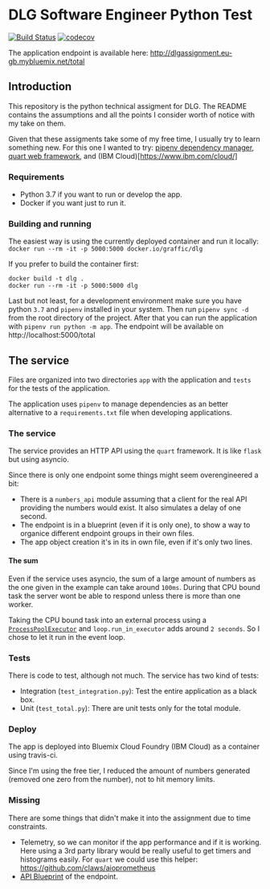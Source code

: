 # DLG Software Engineer Python Test

[![Build Status](https://travis-ci.org/graffic/dlg.svg?branch=master)](https://travis-ci.org/graffic/dlg)
[![codecov](https://codecov.io/gh/graffic/dlg/branch/master/graph/badge.svg)](https://codecov.io/gh/graffic/dlg)

The application endpoint is available here: http://dlgassignment.eu-gb.mybluemix.net/total

## Introduction

This repository is the python technical assigment for DLG. The README contains the assumptions and all the points I consider worth of notice with my take on them. 

Given that these assigments take some of my free time, I usually try to learn something new. For this one I wanted to try: [pipenv dependency manager](https://pipenv.readthedocs.io/en/latest/), [quart web framework](https://gitlab.com/pgjones/quart), and (IBM Cloud)[https://www.ibm.com/cloud/]

### Requirements

* Python 3.7 if you want to run or develop the app.
* Docker if you want just to run it.

### Building and running

The easiest way is using the currently deployed container and run it locally: `docker run --rm -it -p 5000:5000 docker.io/graffic/dlg`

If you prefer to build the container first:

```
docker build -t dlg .
docker run --rm -it -p 5000:5000 dlg
```

Last but not least, for a development environment make sure you have python `3.7` and `pipenv` installed in your system. Then run `pipenv sync -d` from the root directory of the project. After that you can run the application with `pipenv run python -m app`. The endpoint will be available on http://localhost:5000/total


## The service

Files are organized into two directories `app` with the application and `tests` for the tests of the application.

The application uses `pipenv` to manage dependencies as an better alternative to a `requirements.txt` file when developing applications.

### The service

The service provides an HTTP API using the `quart` framework. It is like `flask` but using asyncio.

Since there is only one endpoint some things might seem overengineered a bit:

* There is a `numbers_api` module assuming that a client for the real API providing the numbers would exist. It also simulates a delay of one second.
* The endpoint is in a blueprint (even if it is only one), to show a way to organice different endpoint groups in their own files.
* The app object creation it's in its in own file, even if it's only two lines.

#### The sum

Even if the service uses asyncio, the sum of a large amount of numbers as the one given in the example can take around `100ms`. During that CPU bound task the server wont be able to respond unless there is more than one worker.

Taking the CPU bound task into an external process using a [`ProcessPoolExecutor`](https://docs.python.org/3/library/concurrent.futures.html#processpoolexecutor) and `loop.run_in_executor` adds around `2 seconds`. So I chose to let it run in the event loop.


### Tests

There is code to test, although not much. The service has two kind of tests:

* Integration (`test_integration.py`): Test the entire application as a black box.
* Unit (`test_total.py`): There are unit tests only for the total module.

### Deploy

The app is deployed into Bluemix Cloud Foundry (IBM Cloud) as a container using travis-ci.

Since I'm using the free tier, I reduced the amount of numbers generated (removed one zero from the number), not to hit memory limits.

### Missing

There are some things that didn't make it into the assignment due to time constraints.

* Telemetry, so we can monitor if the app performance and if it is working. Here using a 3rd party library would be really useful to get timers and histograms easily. For `quart` we could use this helper: https://github.com/claws/aioprometheus
* [API Blueprint](https://apiblueprint.org) of the endpoint.